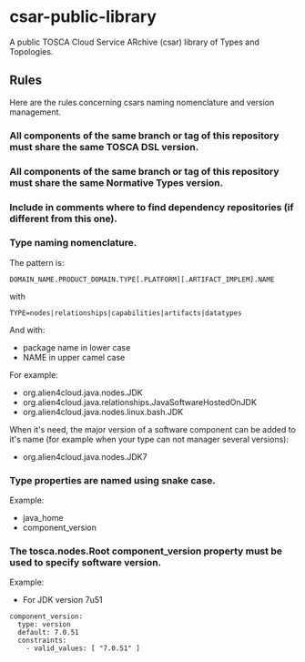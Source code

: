 # csar-public-library
A public TOSCA Cloud Service ARchive (csar) library of Types and Topologies.

## Rules

Here are the rules concerning csars naming nomenclature and version management.

### All components of the same branch or tag of this repository must share the same TOSCA DSL version.

### All components of the same branch or tag of this repository must share the same Normative Types version.

### Include in comments where to find dependency repositories (if different from this one).

### Type naming nomenclature.

The pattern is:

```
DOMAIN_NAME.PRODUCT_DOMAIN.TYPE[.PLATFORM][.ARTIFACT_IMPLEM].NAME
```

with 

```
TYPE=nodes|relationships|capabilities|artifacts|datatypes
```

And with:

- package name in lower case
- NAME in upper camel case

For example:

- org.alien4cloud.java.nodes.JDK
- org.alien4cloud.java.relationships.JavaSoftwareHostedOnJDK
- org.alien4cloud.java.nodes.linux.bash.JDK

When it's need, the major version of a software component can be added to it's name (for example when your type can not manager several versions):

- org.alien4cloud.java.nodes.JDK7

### Type properties are named using snake case.

Example: 

- java_home
- component_version

### The tosca.nodes.Root component_version property must be used to specify software version.

Example: 

- For JDK version 7u51 

```
component_version:
  type: version
  default: 7.0.51
  constraints:
    - valid_values: [ "7.0.51" ]
```
